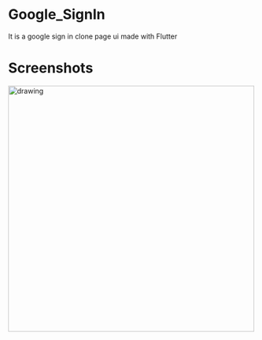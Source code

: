 # Google_SignIn

It is a google sign in clone page ui made with Flutter

# Screenshots

<img src="https://user-images.githubusercontent.com/70462967/120737391-9fb9d400-c50b-11eb-9e2b-b32ffbda8687.png" alt="drawing" height="500"/>
